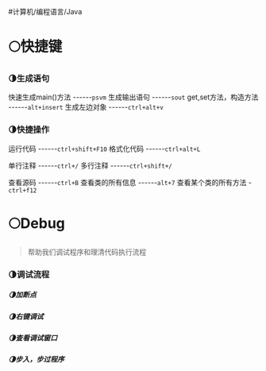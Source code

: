 #计算机/编程语言/Java 
# 🌕快捷键
### 🌗生成语句
快速生成main()方法  ------`psvm`
生成输出语句  ------`sout`
get,set方法，构造方法  ------`alt+insert`
生成左边对象  ------`ctrl+alt+v`

### 🌗快捷操作
运行代码  ------`ctrl+shift+F10`
格式化代码  ------`ctrl+alt+L`

单行注释  ------`ctrl+/`
多行注释  ------`ctrl+shift+/`

查看源码  ------`ctrl+B`
查看类的所有信息  ------`alt+7`
查看某个类的所有方法 -`ctrl+f12`
# 🌕Debug
>帮助我们调试程序和理清代码执行流程

### 🌗调试流程
##### 🌗加断点
##### 🌗右键调试
##### 🌗查看调试窗口
##### 🌗步入，步过程序
















